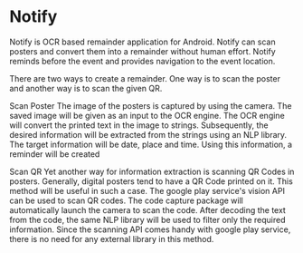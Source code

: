 # Notify
Notify is OCR based remainder application for Android. Notify can scan posters and convert them into a remainder without human effort. Notify reminds before the event and provides navigation to the event location.

There are two ways to create a remainder. One way is to scan the poster and another way is to scan the given QR.

Scan Poster
The image of the posters is captured by using the camera. The saved image will be given as an input to the OCR engine. The OCR engine will convert the printed text in the image to strings. Subsequently, the desired information will be extracted from the strings using an NLP library. The target information will be date, place and time. Using this information, a reminder will be created

Scan QR
Yet another way for information extraction is scanning QR Codes in
posters. Generally, digital posters tend to have a QR Code printed on it. This method will be useful in such a case. The google play service's vision API can be used to scan QR codes. The code capture package will automatically launch the camera to scan the code. After decoding the
text from the code, the same NLP library will be used to filter only
the required information. Since the scanning API comes handy with google play service, there is no need for any external library in this method.

